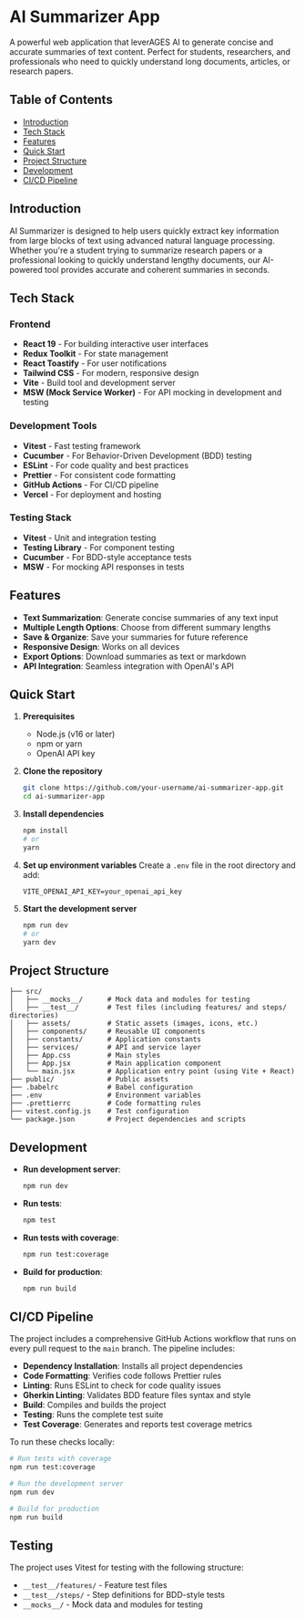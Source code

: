 # AI Summarizer App

A powerful web application that leverAGES AI to generate concise and accurate summaries of text content. Perfect for students, researchers, and professionals who need to quickly understand long documents, articles, or research papers.

## Table of Contents
- [Introduction](#introduction)
- [Tech Stack](#tech-stack)
- [Features](#features)
- [Quick Start](#quick-start)
- [Project Structure](#project-structure)
- [Development](#development)
- [CI/CD Pipeline](#ci-cd-pipeline)

## Introduction

AI Summarizer is designed to help users quickly extract key information from large blocks of text using advanced natural language processing. Whether you're a student trying to summarize research papers or a professional looking to quickly understand lengthy documents, our AI-powered tool provides accurate and coherent summaries in seconds.

## Tech Stack

### Frontend
- **React 19** - For building interactive user interfaces
- **Redux Toolkit** - For state management
- **React Toastify** - For user notifications
- **Tailwind CSS** - For modern, responsive design
- **Vite** - Build tool and development server
- **MSW (Mock Service Worker)** - For API mocking in development and testing

### Development Tools
- **Vitest** - Fast testing framework
- **Cucumber** - For Behavior-Driven Development (BDD) testing
- **ESLint** - For code quality and best practices
- **Prettier** - For consistent code formatting
- **GitHub Actions** - For CI/CD pipeline
- **Vercel** - For deployment and hosting

### Testing Stack
- **Vitest** - Unit and integration testing
- **Testing Library** - For component testing
- **Cucumber** - For BDD-style acceptance tests
- **MSW** - For mocking API responses in tests

## Features

- **Text Summarization**: Generate concise summaries of any text input
- **Multiple Length Options**: Choose from different summary lengths
- **Save & Organize**: Save your summaries for future reference
- **Responsive Design**: Works on all devices
- **Export Options**: Download summaries as text or markdown
- **API Integration**: Seamless integration with OpenAI's API

## Quick Start

1. **Prerequisites**
   - Node.js (v16 or later)
   - npm or yarn
   - OpenAI API key

2. **Clone the repository**
   ```bash
   git clone https://github.com/your-username/ai-summarizer-app.git
   cd ai-summarizer-app
   ```

3. **Install dependencies**
   ```bash
   npm install
   # or
   yarn
   ```

4. **Set up environment variables**
   Create a `.env` file in the root directory and add:
   ```
   VITE_OPENAI_API_KEY=your_openai_api_key
   ```

5. **Start the development server**
   ```bash
   npm run dev
   # or
   yarn dev
   ```

## Project Structure

```
├── src/
│   ├── __mocks__/      # Mock data and modules for testing
│   ├── __test__/       # Test files (including features/ and steps/ directories)
│   ├── assets/         # Static assets (images, icons, etc.)
│   ├── components/     # Reusable UI components
│   ├── constants/      # Application constants
│   ├── services/       # API and service layer
│   ├── App.css         # Main styles
│   ├── App.jsx         # Main application component
│   └── main.jsx        # Application entry point (using Vite + React)
├── public/             # Public assets
├── .babelrc            # Babel configuration
├── .env                # Environment variables
├── .prettierrc         # Code formatting rules
├── vitest.config.js    # Test configuration
└── package.json        # Project dependencies and scripts
```

## Development

- **Run development server**:
  ```bash
  npm run dev
  ```

- **Run tests**:
  ```bash
  npm test
  ```

- **Run tests with coverage**:
  ```bash
  npm run test:coverage
  ```

- **Build for production**:
  ```bash
  npm run build
  ```

## CI/CD Pipeline

The project includes a comprehensive GitHub Actions workflow that runs on every pull request to the `main` branch. The pipeline includes:

- **Dependency Installation**: Installs all project dependencies
- **Code Formatting**: Verifies code follows Prettier rules
- **Linting**: Runs ESLint to check for code quality issues
- **Gherkin Linting**: Validates BDD feature files syntax and style
- **Build**: Compiles and builds the project
- **Testing**: Runs the complete test suite
- **Test Coverage**: Generates and reports test coverage metrics

To run these checks locally:

```bash
# Run tests with coverage
npm run test:coverage

# Run the development server
npm run dev

# Build for production
npm run build
```

## Testing

The project uses Vitest for testing with the following structure:
- `__test__/features/` - Feature test files
- `__test__/steps/` - Step definitions for BDD-style tests
- `__mocks__/` - Mock data and modules for testing
